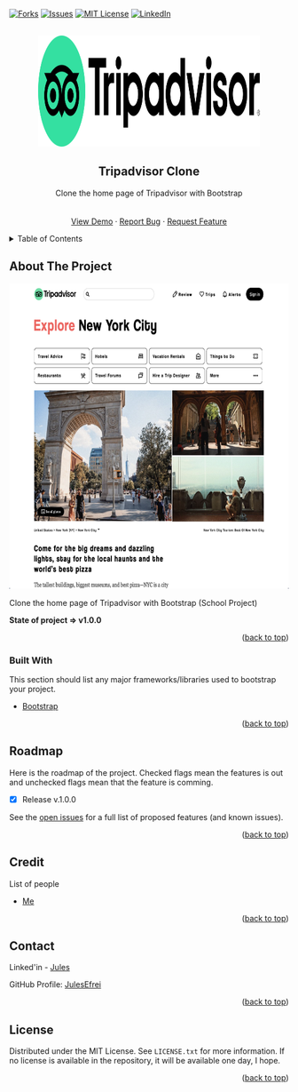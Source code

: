 <div id="top"></div>

<!-- [![Contributors][contributors-shield]][contributors-url] -->
<!-- [![Stargazers][stars-shield]][stars-url] -->
[![Forks][forks-shield]][forks-url]
[![Issues][issues-shield]][issues-url]
[![MIT License][license-shield]][license-url]
[![LinkedIn][linkedin-shield]][linkedin-url]



<!-- PROJECT LOGO -->
<br />
<div align="center">
  
  <img src="./assets/img/tripadvisor_logo.svg" alt="Logo" width="400" height="200" />

  <h2 align="center">Tripadvisor Clone</h2>

  <p align="center">
    Clone the home page of Tripadvisor with Bootstrap
    <br />
    <!-- <a href="https://github.com/JulesEfrei/Tripadvisor-Clone"><strong>Explore the docs</strong></a> -->
    <br />
    <br />
    <a href="https://julesefrei.github.io/Tripadvisor_Clone/">View Demo</a>
    ·
    <a href="https://github.com/JulesEfrei/Tripadvisor_Clone/issues">Report Bug</a>
    ·
    <a href="https://github.com/JulesEfrei/Tripadvisor_Clone/pulls">Request Feature</a>
  </p>
</div>



<!-- TABLE OF CONTENTS -->
<details>
  <summary>Table of Contents</summary>
  <ol>
    <li>
      <a href="#about-the-project">About The Project</a>
      <ul>
        <li><a href="#built-with">Built With</a></li>
      </ul>
    </li>
    <li><a href="#roadmap">Roadmap / Features</a></li>
    <li><a href="#license">License</a></li>
    <li><a href="#contact">Contact</a></li>
    <li><a href="#credit">Credit</a></li>
  </ol>
</details>



<!-- ABOUT THE PROJECT -->
## About The Project

<img src="./assets/img/tripadvisorClone.png" alt="Logo" width="1000" height="550" />

Clone the home page of Tripadvisor with Bootstrap (School Project)


**State of project => v1.0.0**


<p align="right">(<a href="#top">back to top</a>)</p>



### Built With

This section should list any major frameworks/libraries used to bootstrap your project.

* [Bootstrap](https://getbootstrap.com)

<p align="right">(<a href="#top">back to top</a>)</p>



<!-- ROADMAP -->
## Roadmap

Here is the roadmap of the project. Checked flags mean the features is out and unchecked flags mean that the feature is comming.

- [x] Release v.1.0.0

See the [open issues](https://github.com/JulesEfrei/Tripadvisor_Clone/issues) for a full list of proposed features (and known issues).

<p align="right">(<a href="#top">back to top</a>)</p>




<!-- Credit -->
## Credit

List of people

* [Me](https://github.com/JulesEfrei)

<p align="right">(<a href="#top">back to top</a>)</p>



<!-- CONTACT -->
## Contact

Linked'in - [Jules](https://www.linkedin.com/in/jules-bruzeau/)

GitHub Profile: [JulesEfrei](https://github.com/JulesEfrei/)

<p align="right">(<a href="#top">back to top</a>)</p>



<!-- LICENSE -->
## License

Distributed under the MIT License. See `LICENSE.txt` for more information. If no license is available in the repository, it will be available one day, I hope.

<p align="right">(<a href="#top">back to top</a>)</p>






<!-- MARKDOWN LINKS & IMAGES -->
<!-- [contributors-shield]: https://img.shields.io/github/contributors/JulesEfrei/Tripadvisor-Clone.svg?style=for-the-badge
[contributors-url]: https://github.com/JulesEfrei/Tripadvisor-Clone/graphs/contributors -->
<!-- [stars-shield]: https://img.shields.io/github/stars/JulesEfrei/Tripadvisor-Clone.svg?style=for-the-badge
[stars-url]: https://github.com/JulesEfrei/Tripadvisor-Clone/stargazers -->
[forks-shield]: https://img.shields.io/github/forks/JulesEfrei/Tripadvisor_Clone.svg?style=for-the-badge
[forks-url]: https://github.com/JulesEfrei/Tripadvisor_Clone/network/members
[issues-shield]: https://img.shields.io/github/issues/JulesEfrei/Tripadvisor_Clone.svg?style=for-the-badge
[issues-url]: https://github.com/JulesEfrei/Tripadvisor_Clone/issues
[license-shield]: https://img.shields.io/github/license/JulesEfrei/Tripadvisor-Clone.svg?style=for-the-badge
[license-url]: https://github.com/JulesEfrei/Tripadvisor_Clone/blob/master/LICENSE.txt
[linkedin-shield]: https://img.shields.io/badge/-LinkedIn-black.svg?style=for-the-badge&logo=linkedin&colorB=555
[linkedin-url]: https://www.linkedin.com/in/jules-bruzeau/
[product-screenshot]: images/screenshot.png